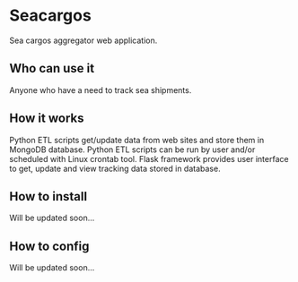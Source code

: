 # Seacargos
Sea cargos aggregator web application.

## Who can use it
Anyone who have a need to track sea shipments.

## How it works
Python ETL scripts get/update data from web sites and store them in MongoDB database.
Python ETL scripts can be run by user and/or scheduled with Linux crontab tool.
Flask framework provides user interface to get, update and view tracking data stored in database.

## How to install
Will be updated soon...

## How to config
Will be updated soon...
